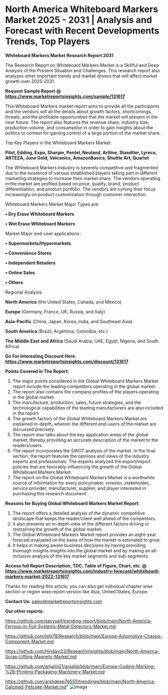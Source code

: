 # North America Whiteboard Markers Market 2025 - 2031 | Analysis and Forecast with Recent Developments Trends, Top Players

<strong>Whiteboard Markers Market Research Report 2031</strong>

The Research Report on Whiteboard Markers Market is a Skillful and Deep Analysis of the Present Situation and Challenges. This research report also analyzes other important trends and market drivers that will affect market growth over 2025-2031.

<strong>Request Sample Report @ <a href=https://www.marketreportsinsights.com/sample/131617>https://www.marketreportsinsights.com/sample/131617</a></strong>

This Whiteboard Markers market report aims to provide all the participants and the vendors will all the details about growth factors, shortcomings, threats, and the profitable opportunities that the market will present in the near future. The report also features the revenue share, industry size, production volume, and consumption in order to gain insights about the politics to contest for gaining control of a large portion of the market share.

Top Key Players in the Whiteboard Markers Market:

<strong>Pilot, Edding, Expo, Sharpie, Pentel, Neuland, Artline, Staedtler, Lyreco, ARTEZA, June Gold, Volcanics, AmazonBasics, Shuttle Art, Quartet</strong>

The Whiteboard Markers Industry is severely competitive and fragmented due to the existence of various established players taking part in different marketing strategies to increase their market share. The vendors operating in the market are profiled based on price, quality, brand, product differentiation, and product portfolio. The vendors are turning their focus increasingly on product customization through customer interaction.

Whiteboard Markers Market Major Types are:

<strong>• Dry Erase Whiteboard Markers

• Wet Erase Whiteboard Markers</strong>

Market Major end-user applications :

<strong>• Supermarkets/Hypermarkets

• Convenience Stores

• Independent Retailers

• Online Sales

• Others</strong>

Regional Analysis

</u><strong><b>North America</b></strong> (the United States, Canada, and Mexico)

<strong><b>Europe </b></strong>(Germany, France, UK, Russia, and Italy)

<strong><b>Asia-Pacific</b></strong> (China, Japan, Korea, India, and Southeast Asia)

<strong><b>South America</b></strong> (Brazil, Argentina, Colombia, etc.)

<strong><b>The Middle East and Africa</b></strong> (Saudi Arabia, UAE, Egypt, Nigeria, and South Africa)

<strong>Go For Interesting Discount Here: <a href=https://www.marketreportsinsights.com/discount/131617>https://www.marketreportsinsights.com/discount/131617</a></strong>

<strong>Points Covered in The Report:</strong>
<ol>
  <li>The major points considered in the Global Whiteboard Markers Market report include the leading competitors operating in the global market.</li>
  <li>The report also contains the company profiles of the players operating in the global market.</li>
  <li>The manufacture, production, sales, future strategies, and the technological capabilities of the leading manufacturers are also included in the report.</li>
  <li>The growth factors of the Global Whiteboard Markers Market are explained in-depth, wherein the different end-users of the market are discussed precisely.</li>
  <li>The report also talks about the key application areas of the global market, thereby providing an accurate description of the market to the readers/users.</li>
  <li>The report incorporates the SWOT analysis of the market. In the final section, the report features the opinions and views of the industry experts and professionals. The experts analyzed the export/import policies that are favorably influencing the growth of the Global Whiteboard Markers Market.</li>
  <li>The report on the Global Whiteboard Markers Market is a worthwhile source of information for every policymaker, investor, stakeholder, service provider, manufacturer, supplier, and player interested in purchasing this research document.</li>
</ol>
<strong>Reasons for Buying Global Whiteboard Markers Market Report:</strong>

<ol>
  <li>The report offers a detailed analysis of the dynamic competitive landscape that keeps the reader/client well ahead of the competitors.</li>
  <li>It also presents an in-depth view of the different factors driving or restraining the growth of the global market.</li>
  <li>The Global Whiteboard Markers Market report provides an eight-year forecast evaluated on the basis of how the market is estimated to grow.</li>
  <li>It helps in making aware business decisions by having providing thorough insights insights into the global market and by making an all-inclusive analysis of the key market segments and sub-segments.</li>
</ol>
<strong>Access full Report Description, TOC, Table of Figure, Chart, etc. @ <a href=https://www.marketreportsinsights.com/industry-forecast/whiteboard-markers-market-2022-131617>https://www.marketreportsinsights.com/industry-forecast/whiteboard-markers-market-2022-131617</a></strong>


Thanks for reading this article; you can also get individual chapter wise section or region wise report version like Asia, United States, Europe.

<strong>Contact Us:</strong>
sales@marketreportsinsights.com

<strong>Our other reports:</strong>

<a href=https://github.com/sayysaif/trending-report/blob/main/North-America-Ferrous-in-Foil-Systems-Metal-Detectors-Market.md>https://github.com/sayysaif/trending-report/blob/main/North-America-Ferrous-in-Foil-Systems-Metal-Detectors-Market.md</a>

<a href=https://github.com/Ishi78/Research/blob/main/Europe-Automotive-Chassis-Component-Market.md>https://github.com/Ishi78/Research/blob/main/Europe-Automotive-Chassis-Component-Market.md</a>

<a href=https://github.com/Hindavi23/Researchinsights/blob/main/North-America-Scrap-Lifting-Magnets-Market.md>https://github.com/Hindavi23/Researchinsights/blob/main/North-America-Scrap-Lifting-Magnets-Market.md</a>

<a href=https://github.com/anjaliiii21/anjaliiii/blob/main/Europe-Coding-Marking-%26-Printing-Packaging-Machinery-Market.md>https://github.com/anjaliiii21/anjaliiii/blob/main/Europe-Coding-Marking-%26-Printing-Packaging-Machinery-Market.md</a>

<a href=https://github.com/arshdeep76555/trendingg/blob/main/North-America-Calcined-Petcoke-Market.md>https://github.com/arshdeep76555/trendingg/blob/main/North-America-Calcined-Petcoke-Market.md</a>"
![image](https://github.com/user-attachments/assets/bc7feb76-8480-46db-89e7-5431e1041948)
